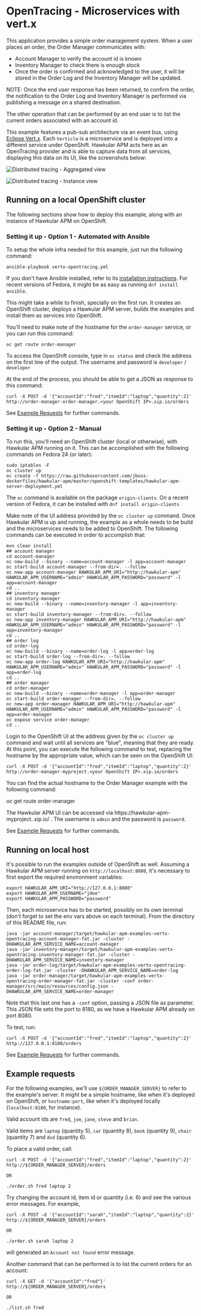 # OpenTracing - Microservices with vert.x

This application provides a simple order management system. When a user places an order, the Order Manager communicates with:

- Account Manager to verify the account id is known
- Inventory Manager to check there is enough stock
- Once the order is confirmed and acknowledged to the user, it will be stored in the Order Log and the Inventory Manager
will be updated.

NOTE: Once the end user response has been returned, to confirm the order, the notification to the Order Log and Inventory
Manager is performed via publishing a message on a shared destination.

The other operation that can be performed by an end user is to list the current orders associated with an account id.

This example features a pub-sub architecture via an event bus, using [Eclipse Vert.x](http://vertx.io). Each `Verticle` is a
microservice and is deployed into a different service under OpenShift. Hawkular APM acts here as an OpenTracing provider and is
able to capture data from all services, displaying this data on its UI, like the screenshots below:

![Distributed tracing - Aggregated view](screenshot-1.png?raw=true "Distributed tracing - Aggregated view")


![Distributed tracing - Instance view](screenshot-2.png?raw=true "Distributed tracing - Instance view")

## Running on a local OpenShift cluster

The following sections show how to deploy this example, along with an instance of Hawkular APM on OpenShift.

### Setting it up - Option 1 - Automated with Ansible

To setup the whole infra needed for this example, just run the following command:

    ansible-playbook vertx-opentracing.yml

If you don't have Ansible installed, refer to its [installation instructions](http://docs.ansible.com/ansible/intro_installation.html).
For recent versions of Fedora, it might be as easy as running `dnf install ansible`.

This might take a while to finish, specially on the first run. It creates an OpenShift cluster, deploys a Hawkular APM server,
builds the examples and install them as services into OpenShift.

You'll need to make note of the hostname for the `order-manager` service, or you can run this command:

    oc get route order-manager

To access the OpenShift console, type in `oc status` and check the address on the first line of the output. The username and
password is `developer` / `developer`

At the end of the process, you should be able to get a JSON as response to this command:

    curl -X POST -d '{"accountId":"fred","itemId":"laptop","quantity":2}' http://order-manager-order-manager.<your OpenShift IP>.xip.io/orders

See [Example Requests](#example-requests) for further commands.

### Setting it up - Option 2 - Manual

To run this, you'll need an OpenShift cluster (local or otherwise), with Hawkular APM running on it. This can be accomplished
with the following commands on Fedora 24 (or later):

    sudo iptables -F
    oc cluster up
    oc create -f https://raw.githubusercontent.com/jboss-dockerfiles/hawkular-apm/master/openshift-templates/hawkular-apm-server-deployment.yml

The `oc` command is available on the package `origin-clients`. On a recent version of Fedora, it can be installed with `dnf install origin-clients`

Make note of the UI address provided by the `oc cluster up` command.
Once Hawkular APM is up and running, the example as a whole needs to be build and the microservices needs to be added to OpenShift.
The following commands can be executed in order to accomplish that:

    mvn clean install
    ## account manager
    cd account-manager
    oc new-build --binary --name=account-manager -l app=account-manager
    oc start-build account-manager --from-dir=. --follow
    oc new-app account-manager HAWKULAR_APM_URI="http://hawkular-apm" HAWKULAR_APM_USERNAME="admin" HAWKULAR_APM_PASSWORD="password" -l app=account-manager
    cd ..
    ## inventory manager
    cd inventory-manager
    oc new-build --binary --name=inventory-manager -l app=inventory-manager
    oc start-build inventory-manager --from-dir=. --follow
    oc new-app inventory-manager HAWKULAR_APM_URI="http://hawkular-apm" HAWKULAR_APM_USERNAME="admin" HAWKULAR_APM_PASSWORD="password" -l app=inventory-manager
    cd ..
    ## order log
    cd order-log
    oc new-build --binary --name=order-log -l app=order-log
    oc start-build order-log --from-dir=. --follow
    oc new-app order-log HAWKULAR_APM_URI="http://hawkular-apm" HAWKULAR_APM_USERNAME="admin" HAWKULAR_APM_PASSWORD="password" -l app=order-log
    cd ..
    ## order manager
    cd order-manager
    oc new-build --binary --name=order-manager -l app=order-manager
    oc start-build order-manager --from-dir=. --follow
    oc new-app order-manager HAWKULAR_APM_URI="http://hawkular-apm" HAWKULAR_APM_USERNAME="admin" HAWKULAR_APM_PASSWORD="password" -l app=order-manager
    oc expose service order-manager
    cd ..

Login to the OpenShift UI at the address given by the `oc cluster up` command and wait until all services are "blue", meaning
that they are ready. At this point, you can execute the following command to test, replacing the hostname by the appropriate value,
which can be seen on the OpenShift UI:

    curl -X POST -d '{"accountId":"fred","itemId":"laptop","quantity":2}' http://order-manager-myproject.<your OpenShift IP>.xip.io/orders

You can find the actual hostname to the Order Manager example with the following command:

  oc get route order-manager

The Hawkular APM UI can be accessed via https://hawkular-apm-myproject.<your OpenShift IP>.xip.io/ . The username is `admin` and the
password is `password`.

See [Example Requests](#example-requests) for further commands.

## Running on local host

It's possible to run the examples outside of OpenShift as well. Assuming a Hawkular APM server running on `http://localhost:8080`,
it's necessary to first export the required environment variables:

    export HAWKULAR_APM_URI="http://127.0.0.1:8080"
    export HAWKULAR_APM_USERNAME="jdoe"
    export HAWKULAR_APM_PASSWORD="password"

Then, each microservice has to be started, possibly on its own terminal (don't forget to set the env vars above on each terminal).
From the directory of this README file, run:

    java -jar account-manager/target/hawkular-apm-examples-vertx-opentracing-account-manager-fat.jar -cluster -DHAWKULAR_APM_SERVICE_NAME=account-manager
    java -jar inventory-manager/target/hawkular-apm-examples-vertx-opentracing-inventory-manager-fat.jar -cluster -DHAWKULAR_APM_SERVICE_NAME=inventory-manager
    java -jar order-log/target/hawkular-apm-examples-vertx-opentracing-order-log-fat.jar -cluster -DHAWKULAR_APM_SERVICE_NAME=order-log
    java -jar order-manager/target/hawkular-apm-examples-vertx-opentracing-order-manager-fat.jar -cluster -conf order-manager/src/main/resources/config.json -DHAWKULAR_APM_SERVICE_NAME=order-manager

Note that this last one has a `-conf` option, passing a JSON file as parameter. This JSON file sets the port to 8180, as we have
a Hawkular APM already on port 8080.

To test, run:

    curl -X POST -d '{"accountId":"fred","itemId":"laptop","quantity":2}' http://127.0.0.1:8180/orders

See [Example Requests](#example-requests) for further commands.

## Example requests

For the following examples, we'll use `${ORDER_MANAGER_SERVER}` to refer to the example's server. It might be a simple hostname,
like when it's deployed on OpenShift, or `hostname:port`, like when it's deployed locally (`localhost:8180`, for instance).

Valid account ids are `fred`, `joe`, `jane`, `steve` and `brian`.

Valid items are `laptop` (quantity 5), `car` (quantity 8), `book` (quantity 9), `chair` (quantity 7) and `dvd` (quantity 6).

To place a valid order, call:

```shell
curl -X POST -d '{"accountId":"fred","itemId":"laptop","quantity":2}' http://${ORDER_MANAGER_SERVER}/orders

OR

./order.sh fred laptop 2
```

Try changing the account id, item id or quantity (i.e. 6) and see the various error messages. For example,

```shell
curl -X POST -d '{"accountId":"sarah","itemId":"laptop","quantity":2}' http://${ORDER_MANAGER_SERVER}/orders

OR

./order.sh sarah laptop 2
```

will generated an `Account not found` error message.

Another command that can be performed is to list the current orders for an account:

```shell
curl -X GET -d '{"accountId":"fred"}' http://${ORDER_MANAGER_SERVER}/orders

OR

./list.sh fred
```
